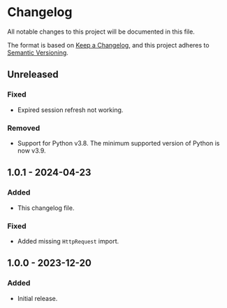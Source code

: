 # Changelog

All notable changes to this project will be documented in this file.

The format is based on [Keep a Changelog](https://keepachangelog.com/en/1.1.0/),
and this project adheres to [Semantic Versioning](https://semver.org/spec/v2.0.0.html).

## Unreleased

### Fixed

- Expired session refresh not working.

### Removed

- Support for Python v3.8. The minimum supported version of Python is now v3.9.

## 1.0.1 - 2024-04-23

### Added

- This changelog file.

### Fixed

- Added missing `HttpRequest` import.

## 1.0.0 - 2023-12-20

### Added

- Initial release.

